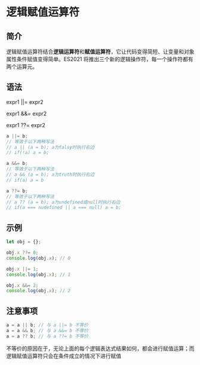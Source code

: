 # 逻辑赋值运算符

## 简介

逻辑赋值运算符结合**逻辑运算符**和**赋值运算符**，它让代码变得简短、让变量和对象属性条件赋值变得简单。ES2021 将推出三个新的逻辑操作符，每一个操作符都有两个运算元。

## 语法

expr1 ||= expr2

expr1 &&= expr2

expr1 ??= expr2

```javascript
a ||= b;
// 等效于以下两种写法
// a || (a = b); a为falsy时执行右边
// if(!a) a = b;

a &&= b;
// 等效于以下两种写法
// a && (a = b); a为truth时执行右边
// if(a) a = b

a ??= b;
// 等效于以下两种写法
// a ?? (a = b); a为undefined或null时执行右边
// if(a === nudefined || a === null) a = b;
```

## 示例

```javascript
let obj = {};

obj.x ??= 0;
console.log(obj.x); // 0

obj.x ||= 1;
console.log(obj.x); // 1

obj.x &&= 2;
console.log(obj.x); // 2
```

## 注意事项

```javascript
a = a || b; // 与 a ||= b 不等价
a = a && b; // 与 a &&= b 不等价
a = a ?? b; // 与 a ??= b 不等价
```

不等价的原因在于，无论上面的每个逻辑表达式结果如何，都会进行赋值运算；而逻辑赋值运算符只会在条件成立的情况下进行赋值
